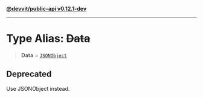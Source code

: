 [**@devvit/public-api v0.12.1-dev**](../README.md)

---

# Type Alias: ~~Data~~

> **Data** = [`JSONObject`](JSONObject.md)

## Deprecated

Use JSONObject instead.
